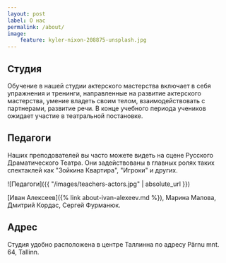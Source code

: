 ```yaml
---
layout: post
label: О нас
permalink: /about/
image:
    feature: kyler-nixon-208875-unsplash.jpg
---
```


## Студия

Обучение в нашей студии актерского мастерства включает в себя упражнения и тренинги, направленные на развитие актерского мастерства, умение владеть своим телом, взаимодействовать с партнерами, развитие речи. В конце учебного периода учеников ожидает участие в театральной постановке.

## Педагоги

Наших преподователей вы часто можете видеть на сцене Русского Драматического Театра. Они задействованы в главных ролях таких спектаклей как "Зойкина Квартира", "Игроки" и других.

![Педагоги]({{ "/images/teachers-actors.jpg" | absolute_url }})

[Иван Алексеев]({% link about-ivan-alexeev.md %}), Марина Малова, Дмитрий Кордас, Сергей Фурманюк.

## Адрес

Студия удобно расположена в центре Таллинна по адресу Pärnu mnt. 64, Tallinn. 

